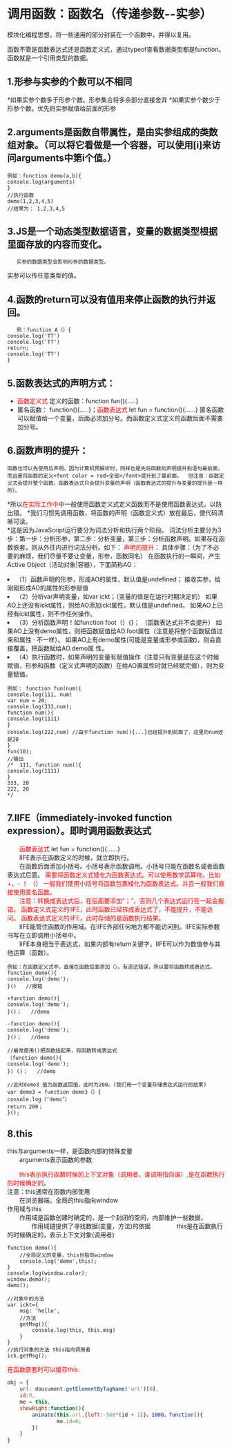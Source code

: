 # 调用函数：函数名（传递参数--实参）

模块化编程思想，将一些通用的部分封装在一个函数中，并得以复用。

函数不管是函数表达式还是函数定义式，通过typeof查看数据类型都是function。
函数就是一个引用类型的数据。



## 1.形参与实参的个数可以不相同
 *如果实参个数多于形参个数。形参集合将多余部分直接舍弃
*如果实参个数少于形参个数。优先将实参赋值给前面的形参

## 2.arguments是函数自带属性，是由实参组成的类数组对象。（可以将它看做是一个容器，可以使用[i]来访问arguments中第i个值。）
    例如：function demo(a,b){ 
    console.log(arguments)
    }
    //执行函数
    demo(1,2,3,4,5)
    //结果为： 1,2,3,4,5

## 3.JS是一个动态类型数据语言，变量的数据类型根据里面存放的内容而变化。
       实参的数据类型会影响形参的数据类型。
实参可以传任意类型的值。


## 4.函数的return可以没有值用来停止函数的执行并返回。
       例：function A（）{
    console.log('TT')
    console.log('TT')
    return;
    console.log('TT')
    }

## 5.函数表达式的声明方式：
* <font color=red>函数定义式</font>  定义的函数：function fun(){.....}
* 匿名函数： function(){.....}；<font color=red>函数表达式</font>  let fun = function(){......}
匿名函数可以赋值给一个变量，后面必须加分号。而函数定义式定义的函数后面不需要加分号。

## 6.函数声明的提升：
 	函数也可以先使用后声明。因为计算机预解析时，同样也是先将函数的声明提升到语句最前面，而且是将函数的定义<font color = red>全部</font>提升到了最前面。  但注意：函数定义式会提升整个函数，函数表达式只会提升变量的声明（函数表达式的提升与变量的提升是一样的）。
   *所以<font color = red>在实际工作中</font>中一般使用函数定义式定义函数而不是使用函数表达式，以防出错。
   *我们习惯先调用函数，将函数的声明（函数定义式）放在最后，使代码清晰可读。  
   *这是因为JavaScript运行要分为词法分析和执行两个阶段。
          词法分析主要分为3步：第一步：分析形参，第二步：分析变量，第三步：分析函数声明。如果存在函数嵌套，则从外往内进行词法分析。如下：
<font color = red>声明的提升</font>：
 具体步骤：（为了不必要的麻烦，我们尽量不要让变量，形参，函数同名）
在函数执行的一瞬间，产生Active Object（活动对象|容器），下面简称AO：<br>
<li>（1）函数声明的形参，形成AO的属性，默认值是undefined；
  接收实参，给刚刚形成AO的属性的形参赋值
<li>（2）分析var声明变量，如var ickt；（变量的值是在运行时期决定的）
如果AO上还没有ickt属性，则给AO添加ickt属性，默认值是undefined。
如果AO上已经有ickt属性，则不作任何操作。
<li>（3）分析函数声明！如function foot（）{}；  （函数表达式并不会提升）
如果AO上没有demo属性，则把函数赋值给AO.foot属性（注意是将整个函数赋值过来和属性	·	     不一样）。
如果AO上有demo属性(可能是变量或形参或函数)，则会直接覆盖，把函数赋给AO.demo属   性。
<li>（4）执行函数时，如果声明的变量有赋值操作（注意只有变量是在这个时候赋值，形参和函数（定义式声明的函数）在给AO置属性时就已经赋完值），则为变量赋值。

    例如： function fun(num){
    console.log(111, num)
    var num = 20;
    console.log(333,num);
    function num(){
    console.log(1111)
    }
    console.log(222,num) //由于function num(){...}已经提升到前面了，这里的num还是20
    }
    fun(10);
    //输出
    /*  111, function num(){
    console.log(1111)
    }
    333, 20
    222, 20
    */

## 7.IIFE（immediately-invoked function expression）。即时调用函数表达式
&emsp;&emsp;<font color=red>函数表达式</font> let fun = function(){......}
<br>
&emsp;&emsp;IIFE表示在函数定义的时候，就立即执行。
<br>
&emsp;&emsp;在函数后面添加小括号。小括号表示函数调用。小括号只能在函数名或者函数表达式后面。
<font color=red>需要将函数定义式矮化为函数表达式。可以使用数学运算符。比如+，- ！ （）
一般我们使用小括号将函数包裹矮化为函数表达式。并且一般我们直接使用匿名函数。</font>
<br>
&emsp;&emsp;<font color=red>注意：转换成表达式后，在后面要添加“；”，否则几个表达式运行在一起会报错。
函数定义式定义的IIFE，此时函数已经转成表达式了，不能提升，不能访问。
函数表达式定义的IIFE，此时存储的是函数执行结果。</font>
<br>
&emsp;&emsp;IIFE能管住函数的作用域。在IIFE外部任何地方都不能访问到。IIFE实际参数书写在立即调用小括号中。
<br>
&emsp;&emsp;IIFE本身相当于表达式，如果内部有return关键字，IIFE可以作为数值参与其他运算（函数）。

    例如：在函数定义式中，直接在函数后面添加（）。有语法错误，所以要将函数转成表达式。
    function demo(){
    console.log('demo');
    }()   //报错
    
    +function demo(){
    console.log('demo');
    }()；   //demo
    
    -function demo(){
    console.log('demo');
    }()；   //demo
    
    //最常使用()把函数括起来，将函数转成表达式
    （function demo(){
    console.log('demo');
    }) ()；   //demo
    
    //此时demo3 值为函数返回值，此时为200。(我们用一个变量存储表达式运行的结果)
    var demo3 = function demo3（）{
    console.log（‘demo’）
    return 200；
    }();  

## 8.this
this与arguments一样，是函数内部的特殊变量<br>
&emsp;&emsp;arguments表示函数的参数<br>

&emsp;&emsp;<font color='red'>this表示执行函数时候的上下文对象（调用者，谁调用指向谁）,是在函数执行的时候确定的</font>。<br>
注意：this通常在函数内部使用<br>
&emsp;&emsp;在浏览器端，全局的this指向window<br>
作用域与this<br>
&emsp;&emsp;作用域是函数创建时确定的，是一个封闭的空间，内部维护一些数据，<br>
&emsp;&emsp;&emsp;&emsp;作用域链提供了寻找数据(变量，方法)的依据
&emsp;&emsp;&emsp;&emsp;this是在函数执行的时候确定的，表示上下文对象(调用者)
    

    function demo(){
        //全局定义的变量，this也指向window
        console.log('demo',this);
    }
    console.log(window.color);
    window.demo();
    demo();
    
    //对象中的方法
    var ickt={
        msg: 'hello',
        //方法
        getMsg(){
            console.log(this, this.msg)
        }
    }
    //执行对象的方法 this指向调用者
    ick.getMsg();

<font color='red'>在函数嵌套时可以缓存this:</font>

```javascript
obj = {
    url: doucument.getElementByTagName('url')[0],
    id:9,
    me = this,
    showRight:function(){
        animate(this.url,{left:-560*(id + 1)}，1000，function(){
                me.id=0;
        })
    }
}
```



​    